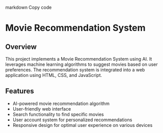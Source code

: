 markdown
Copy code
# Movie Recommendation System

## Overview
This project implements a Movie Recommendation System using AI. It leverages machine learning algorithms to suggest movies based on user preferences. The recommendation system is integrated into a web application using HTML, CSS, and JavaScript.

## Features
- AI-powered movie recommendation algorithm
- User-friendly web interface
- Search functionality to find specific movies
- User account system for personalized recommendations
- Responsive design for optimal user experience on various devices